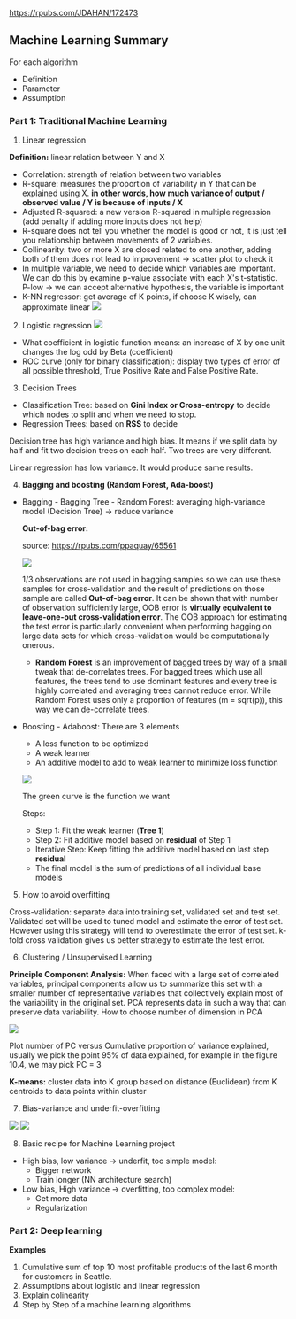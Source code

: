 https://rpubs.com/JDAHAN/172473
## Machine Learning Summary

For each algorithm
- Definition
- Parameter
- Assumption

### Part 1: Traditional Machine Learning
1. Linear regression

__Definition:__ linear relation between Y and X

- Correlation: strength of relation between two variables
- R-square: measures the proportion of variability in Y that can be explained using X. __in other words, how much variance of output / observed value / Y is because of inputs / X__
- Adjusted R-squared: a new version R-squared in multiple regression (add penalty if adding more inputs does not help)
- R-square does not tell you whether the model is good or not, it is just tell you relationship between movements of 2 variables.
- Collinearity: two or more X are closed related to one another, adding both of them does not lead to improvement -> scatter plot to check it
- In multiple variable, we need to decide which variables are important. We can do this by examine p-value associate with each X's t-statistic. P-low -> we can accept alternative hypothesis, the variable is important
- K-NN regressor: get average of K points, if choose K wisely, can approximate linear
![](pic/knn.png)

2. Logistic regression
![](pic/logisticReg.png)

- What coefficient in logistic function means: an increase of X by one unit changes the log odd by Beta (coefficient)
- ROC curve (only for binary classification): display two types of error of all possible threshold, True Positive Rate and False Positive Rate.

3. Decision Trees

- Classification Tree: based on __Gini Index or Cross-entropy__ to decide which nodes to split and when we need to stop.
- Regression Trees: based on __RSS__ to decide

Decision tree has high variance and high bias. It means if we split data by half and fit two decision trees on each half. Two trees are very different.

Linear regression has low variance. It would produce same results.

4. __Bagging and boosting (Random Forest, Ada-boost)__

- Bagging - Bagging Tree - Random Forest: averaging high-variance model (Decision Tree) -> reduce variance

    __Out-of-bag error:__

    source: https://rpubs.com/ppaquay/65561

    ![](pic/prob_oob.png)

    1/3 observations are not used in bagging samples so we can use these samples for cross-validation and the result of predictions on those sample are called __Out-of-bag error__. It can
    be shown that with number of observation sufficiently large, OOB error is __virtually equivalent
    to leave-one-out cross-validation error__. The OOB approach for estimating
    the test error is particularly convenient when performing bagging on large
    data sets for which cross-validation would be computationally onerous.

    - __Random Forest__ is an improvement of bagged trees by way of a small tweak that de-correlates trees. For bagged trees which use all features, the trees tend to use dominant features and every tree is highly correlated and averaging trees cannot reduce error. While Random Forest uses only a proportion of features (m = sqrt(p)), this way we can de-correlate trees.

- Boosting - Adaboost:
  There are 3 elements
  - A loss function to be optimized
  - A weak learner
  - An additive model to add to weak learner to minimize loss function

  ![](pic/GBM.png)

  The green curve is the function we want

  Steps:
  - Step 1: Fit the weak learner (__Tree 1__)
  - Step 2: Fit additive model based on __residual__ of Step 1
  - Iterative Step: Keep fitting the additive model based on last step __residual__
  - The final model is the sum of predictions of all individual base models



5. How to avoid overfitting

Cross-validation: separate data into training set, validated set and test set. Validated set will be used to tuned model and estimate the error of test set. However using this strategy will tend to overestimate the error of test set. k-fold cross validation gives us better strategy to estimate the test error.

6. Clustering / Unsupervised Learning

__Principle Component Analysis:__ When faced with a large set of correlated variables, principal components allow us to summarize this set with a smaller number of representative variables that collectively explain most of the variability in the original set. PCA represents data in such a way that can preserve data variability. How to choose number of dimension in PCA

![](pic/pca.png)

Plot number of PC versus Cumulative proportion of variance explained, usually we pick the point 95% of data explained, for example in the figure 10.4, we may pick PC = 3

__K-means:__ cluster data into K group based on distance (Euclidean) from K centroids to data points within cluster

7. Bias-variance and underfit-overfitting

![](pic/bias-variance.png)
![](pic/bias-variance2.png)

8. Basic recipe for Machine Learning project
  - High bias, low variance -> underfit, too simple model:
    - Bigger network
    - Train longer (NN architecture search)
  - Low bias, High variance -> overfitting, too complex model:
    - Get more data
    - Regularization

### Part 2: Deep learning

__Examples__

1. Cumulative sum of top 10 most profitable products of the last 6 month for customers in Seattle.
2. Assumptions about logistic and linear regression
3. Explain colinearity
4. Step by Step of a machine learning algorithms  
